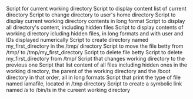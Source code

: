 Script for current working directory
Script to display content list of current directory
Script to change directory to user's home directory
Script to display current working directory contents in long format
Script to display all directory's content, including hidden files
Script to display contents of working directory icluding hidden files, in long formats and with user and IDs displayed numerically
Script to create directory named my_first_directory in the /tmp/ directory
Script to move the file betty from /tmp/ to /tmp/my_first_directory
Script to delete file betty
Script to delete my_first_directory from /tmp/
Script that changes working directory to the previous one
Script that list content of all files including hidden ones in the working directory, the parent of the working directory and the /boot directory in that order, all in long formats
Script that print the type of file named iamafile, located in /tmp directory
Script to create a symbolic link named _ls_ to /bin/ls in the cureent working directory
